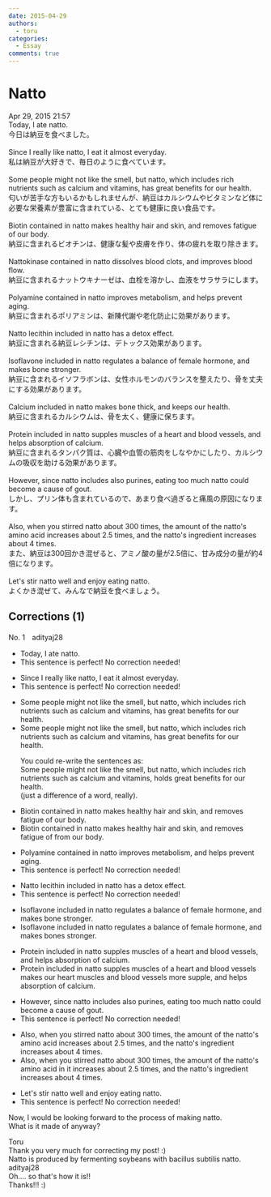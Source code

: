 ```yaml
---
date: 2015-04-29
authors:
  - toru
categories:
  - Essay
comments: true
---
```


# Natto
<div class="date">Apr 29, 2015 21:57</div>
<div id="post"><div id="body_show_ori">
Today, I ate natto.<br/>今日は納豆を食べました。<br/><br/>Since I really like natto, I eat it almost everyday.<br/>私は納豆が大好きで、毎日のように食べています。<br/><br/>Some people might not like the smell, but natto, which includes rich nutrients such as calcium and vitamins, has great benefits for our health.<br/>匂いが苦手な方もいるかもしれませんが、納豆はカルシウムやビタミンなど体に必要な栄養素が豊富に含まれている、とても健康に良い食品です。<br/><br/>Biotin contained in natto makes healthy hair and skin, and removes fatigue of our body.<br/>納豆に含まれるビオチンは、健康な髪や皮膚を作り、体の疲れを取り除きます。<br/><br/>Nattokinase contained in natto dissolves blood clots, and improves blood flow.<br/>納豆に含まれるナットウキナーゼは、血栓を溶かし、血液をサラサラにします。<br/><br/>Polyamine contained in natto improves metabolism, and helps prevent aging.<br/>納豆に含まれるポリアミンは、新陳代謝や老化防止に効果があります。<br/><br/>Natto lecithin included in natto has a detox effect.<br/>納豆に含まれる納豆レシチンは、デトックス効果があります。<br/><br/>Isoflavone included in natto regulates a balance of female hormone, and makes bone stronger.<br/>納豆に含まれるイソフラボンは、女性ホルモンのバランスを整えたり、骨を丈夫にする効果があります。<br/><br/>Calcium included in natto makes bone thick, and keeps our health.<br/>納豆に含まれるカルシウムは、骨を太く、健康に保ちます。<br/><br/>Protein included in natto supples muscles of a heart and blood vessels, and helps absorption of calcium.<br/>納豆に含まれるタンパク質は、心臓や血管の筋肉をしなやかにしたり、カルシウムの吸収を助ける効果があります。<br/><br/>However, since natto includes also purines, eating too much natto could become a cause of gout.<br/>しかし、プリン体も含まれているので、あまり食べ過ぎると痛風の原因になります。<br/><br/>Also, when you stirred natto about 300 times, the amount of the natto's amino acid increases about 2.5 times, and the natto's ingredient increases about 4 times.<br/>また、納豆は300回かき混ぜると、アミノ酸の量が2.5倍に、甘み成分の量が約4倍になります。<br/><br/>Let's stir natto well and enjoy eating natto.<br/>よくかき混ぜて、みんなで納豆を食べましょう。
</div></div>

<!-- more -->


## Corrections (1)
<div id="block"><div class="first_name"> No. 1　<span class="just_name">adityaj28</span></div><div id="block2">
<ul class="correction_field">
<li class="incorrect">Today, I ate natto.</li>
<li class="corrected perfect">This sentence is perfect! No correction needed!</li>
</ul>
<ul class="correction_field">
<li class="incorrect">Since I really like natto, I eat it almost everyday.</li>
<li class="corrected perfect">This sentence is perfect! No correction needed!</li>
</ul>
<ul class="correction_field">
<li class="incorrect">Some people might not like the smell, but natto, which includes rich nutrients such as calcium and vitamins, has great benefits for our health.</li>
<li class="corrected correct">
Some people might not like the smell, but natto, which includes rich nutrients such as calcium and vitamins, has great benefits for our health.
<p class="correction_comment">You could re-write the sentences as:<br/>Some people might not like the smell, but natto, which includes rich nutrients such as calcium and vitamins, holds great benefits for our health.<br/>(just a difference of a word, really).</p>
</li>
</ul>
<ul class="correction_field">
<li class="incorrect">Biotin contained in natto makes healthy hair and skin, and removes fatigue of our body.</li>
<li class="corrected correct">
Biotin contained in natto makes healthy hair and skin, and removes fatigue <span class="f_red"><span class="sline">of</span></span> <span class="f_blue">from </span>our body.
</li>
</ul>
<ul class="correction_field">
<li class="incorrect">Polyamine contained in natto improves metabolism, and helps prevent aging.</li>
<li class="corrected perfect">This sentence is perfect! No correction needed!</li>
</ul>
<ul class="correction_field">
<li class="incorrect">Natto lecithin included in natto has a detox effect.</li>
<li class="corrected perfect">This sentence is perfect! No correction needed!</li>
</ul>
<ul class="correction_field">
<li class="incorrect">Isoflavone included in natto regulates a balance of female hormone, and makes bone stronger.</li>
<li class="corrected correct">
Isoflavone included in natto regulates a balance of female hormone, and makes bone<span class="f_blue">s</span> stronger.
</li>
</ul>
<ul class="correction_field">
<li class="incorrect">Protein included in natto supples muscles of a heart and blood vessels, and helps absorption of calcium.</li>
<li class="corrected correct">
Protein included in natto <span class="f_red">supples muscles of a heart and blood vessels </span><span class="f_gray">makes our heart muscles and blood vessels more supple</span>, and helps absorption of calcium.
</li>
</ul>
<ul class="correction_field">
<li class="incorrect">However, since natto includes also purines, eating too much natto could become a cause of gout.</li>
<li class="corrected perfect">This sentence is perfect! No correction needed!</li>
</ul>
<ul class="correction_field">
<li class="incorrect">Also, when you stirred natto about 300 times, the amount of the natto's amino acid increases about 2.5 times, and the natto's ingredient increases about 4 times.</li>
<li class="corrected correct">
Also, when you stir<span class="f_red"><span class="sline">red</span></span> natto about 300 times, the amount of the <span class="f_red"><span class="sline">natto's</span></span> amino acid <span class="f_blue">in it </span>increases about 2.5 times, and the natto's ingredient increases about 4 times.
</li>
</ul>
<ul class="correction_field">
<li class="incorrect">Let's stir natto well and enjoy eating natto.</li>
<li class="corrected perfect">This sentence is perfect! No correction needed!</li>
</ul>
<p class="comment_small">
 Now, I would be looking forward to the process of making natto.
 <br/>
 What is it made of anyway?
</p>

</div><div class="name"><span class="just_name">Toru</span><br>
Thank you very much for correcting my post! :)<br/>Natto is produced by fermenting soybeans with bacillus subtilis natto.
</div>
<div class="name"><span class="just_name">adityaj28</span><br>
Oh.... so that's how it is!!<br/>Thanks!!!   :)<br/>
</div>
</div>
